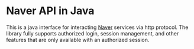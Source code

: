 # Naver API in Java #

This is a java interface for interacting [Naver](http://www.naver.com) services via http protocol. The library fully supports authorized login, session management, and other features that are only available with an authorized session.